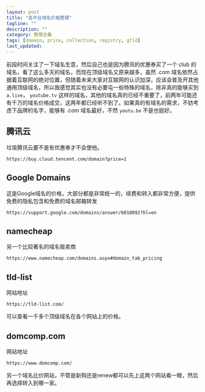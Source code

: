 ```yaml
---
layout: post
title: "各平台域名价格整理"
tagline: ""
description: ""
category: 整理合集
tags: [domain, price, collection, registry, gtld]
last_updated: 
---
```


前段时间关注了一下域名生意，然后自己也是因为腾讯的优惠券买了一个 club 的域名，看了这么多天的域名，而现在顶级域名又原来越多，虽然 .com 域名依然占据着互联网的绝对位置，但随着未来大家对互联网的认识加深，应该会普及开其他通用顶级域名，所以我感觉其实也没有必要屯一些特殊的域名，除非真的能够买到 `a.live`， `youtube.tv` 这样的域名，其他的域名真的已经不重要了，前两年可能还有千万的域名价格成交，这两年都已经听不到了。如果真的有域名的需求，不妨考虑下品牌的名字，能够有 .com 域名最好，不然 `youtu.be` 不是也挺好。

## 腾讯云
垃圾腾讯云要不是有优惠券才不会使他。

    https://buy.cloud.tencent.com/domain?price=1

## Google Domains
这是Google域名的价格，大部分都是非常统一的，续费和转入都非常方便，提供免费的隐私包含和免费的域名邮箱转发

    https://support.google.com/domains/answer/6010092?hl=en

## namecheap
另一个比较著名的域名贩卖商

    https://www.namecheap.com/domains.aspx#domain_tab_pricing

## tld-list

网站地址

    https://tld-list.com/

可以查看一千多个顶级域名在各个网站上的价格。

## domcomp.com

网站地址

    https://www.domcomp.com/

另一个域名比价网站，不管是新购还是renew都可以先上这两个网站看一眼，然后再选择转入到哪一家。


